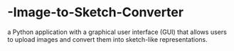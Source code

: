 # -Image-to-Sketch-Converter
a Python application with a graphical user interface (GUI) that allows users to upload images and convert them into sketch-like representations.
